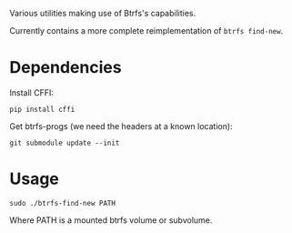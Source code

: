 
Various utilities making use of Btrfs's capabilities.

Currently contains a more complete reimplementation of `btrfs find-new`.


# Dependencies

Install CFFI:

    pip install cffi

Get btrfs-progs (we need the headers at a known location):

    git submodule update --init

# Usage

    sudo ./btrfs-find-new PATH

Where PATH is a mounted btrfs volume or subvolume.

